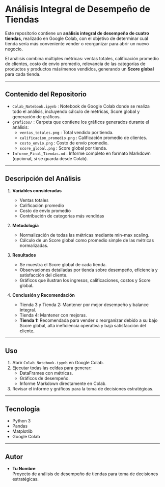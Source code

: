 # Análisis Integral de Desempeño de Tiendas

Este repositorio contiene un **análisis integral de desempeño de cuatro tiendas**, realizado en Google Colab, con el objetivo de determinar cuál tienda sería más conveniente vender o reorganizar para abrir un nuevo negocio.  

El análisis combina múltiples métricas: ventas totales, calificación promedio de clientes, costo de envío promedio, relevancia de las categorías de productos y productos más/menos vendidos, generando un **Score global** para cada tienda.

---

## Contenido del Repositorio

- `Colab_Notebook.ipynb` : Notebook de Google Colab donde se realiza todo el análisis, incluyendo cálculo de métricas, Score global y generación de gráficos.
- `graficos/` : Carpeta que contiene los gráficos generados durante el análisis:
  - `ventas_totales.png` : Total vendido por tienda.
  - `calificacion_promedio.png` : Calificación promedio de clientes.
  - `costo_envio.png` : Costo de envío promedio.
  - `score_global.png` : Score global por tienda.
- `Informe_Final_Tiendas.md` : Informe completo en formato Markdown (opcional, si se guarda desde Colab).

---

## Descripción del Análisis

1. **Variables consideradas**
   - Ventas totales
   - Calificación promedio
   - Costo de envío promedio
   - Contribución de categorías más vendidas

2. **Metodología**
   - Normalización de todas las métricas mediante min-max scaling.
   - Cálculo de un Score global como promedio simple de las métricas normalizadas.

3. **Resultados**
   - Se muestra el Score global de cada tienda.
   - Observaciones detalladas por tienda sobre desempeño, eficiencia y satisfacción del cliente.
   - Gráficos que ilustran los ingresos, calificaciones, costos y Score global.

4. **Conclusión y Recomendación**
   - Tienda 3 y Tienda 2: Mantener por mejor desempeño y balance integral.
   - Tienda 4: Mantener con mejoras.
   - **Tienda 1:** Recomendada para vender o reorganizar debido a su bajo Score global, alta ineficiencia operativa y baja satisfacción del cliente.

---

## Uso

1. Abrir `Colab_Notebook.ipynb` en Google Colab.
2. Ejecutar todas las celdas para generar:
   - DataFrames con métricas.
   - Gráficos de desempeño.
   - Informe Markdown directamente en Colab.
3. Revisar el informe y gráficos para la toma de decisiones estratégicas.

---

## Tecnología

- Python 3
- Pandas
- Matplotlib
- Google Colab

---

## Autor

- **Tu Nombre**  
  Proyecto de análisis de desempeño de tiendas para toma de decisiones estratégicas.
